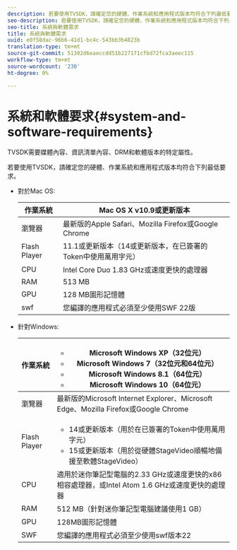 ```yaml
---
description: 若要使用TVSDK，請確定您的硬體、作業系統和應用程式版本均符合下列最低要求。
seo-description: 若要使用TVSDK，請確定您的硬體、作業系統和應用程式版本均符合下列最低要求。
seo-title: 系統與軟體需求
title: 系統與軟體需求
uuid: e0f58dac-96b6-41d1-bc4c-543bb3b4823b
translation-type: tm+mt
source-git-commit: 51302d6eaeccdd51b227171cfbd72fca3aeec115
workflow-type: tm+mt
source-wordcount: '230'
ht-degree: 0%

---
```



# 系統和軟體要求{#system-and-software-requirements}

TVSDK需要媒體內容、資訊清單內容、DRM和軟體版本的特定屬性。

若要使用TVSDK，請確定您的硬體、作業系統和應用程式版本均符合下列最低要求。

<!--<a id="section_FD9C110E85BB483B869FBB94E5662710"></a>-->

* 對於Mac OS:

   | 作業系統 | Mac OS X v10.9或更新版本 |
   |---|---|
   | 瀏覽器 | 最新版的Apple Safari、Mozilla Firefox或Google Chrome |
   | Flash Player | 11.1或更新版本（14或更新版本，在已簽署的Token中使用萬用字元） |
   | CPU | Intel Core Duo 1.83 GHz或速度更快的處理器 |
   | RAM | 513 MB |
   | GPU | 128 MB圖形記憶體 |
   | swf | 您編譯的應用程式必須至少使用SWF 22版 |

* 針對Windows:

   | 作業系統 | <ul><li>Microsoft Windows XP（32位元）</li><li>Microsoft Windows 7（32位元和64位元）</li><li>Microsoft Windows 8.1（64位元）</li><li>Microsoft Windows 10（64位元）</li></ul> |
   |---|---|
   | 瀏覽器 | 最新版的Microsoft Internet Explorer、Microsoft Edge、Mozilla Firefox或Google Chrome |
   | Flash Player | <ul><li>14或更新版本（用於在已簽署的Token中使用萬用字元）</li><li>15或更新版本（用於從硬體StageVideo順暢地備援至軟體StageVideo）</li></ul> |
   | CPU | 適用於迷你筆記型電腦的2.33 GHz或速度更快的x86相容處理器，或Intel Atom 1.6 GHz或速度更快的處理器 |
   | RAM | 512 MB（針對迷你筆記型電腦建議使用1 GB） |
   | GPU | 128MB圖形記憶體 |
   | SWF | 您編譯的應用程式必須至少使用swf版本22 |
